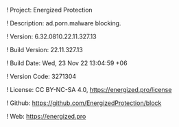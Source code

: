 ! Project: Energized Protection

! Description: ad.porn.malware blocking.

! Version: 6.32.0810.22.11.327.13

! Build Version: 22.11.327.13

! Build Date: Wed, 23 Nov 22 13:04:59 +06

! Version Code: 3271304

! License: CC BY-NC-SA 4.0, https://energized.pro/license

! Github: https://github.com/EnergizedProtection/block

! Web: https://energized.pro
